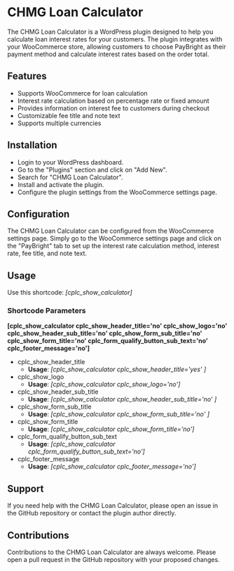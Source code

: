 # CHMG Loan Calculator
The CHMG Loan Calculator is a WordPress plugin designed to help you calculate loan interest rates for your customers. The plugin integrates with your WooCommerce store, allowing customers to choose PayBright as their payment method and calculate interest rates based on the order total.

## Features
- Supports WooCommerce for loan calculation
- Interest rate calculation based on percentage rate or fixed amount
- Provides information on interest fee to customers during checkout
- Customizable fee title and note text
- Supports multiple currencies

## Installation
- Login to your WordPress dashboard.
- Go to the "Plugins" section and click on "Add New".
- Search for "CHMG Loan Calculator".
- Install and activate the plugin.
- Configure the plugin settings from the WooCommerce settings page.

## Configuration
The CHMG Loan Calculator can be configured from the WooCommerce settings page. Simply go to the WooCommerce settings page and click on the "PayBright" tab to set up the interest rate calculation method, interest rate, fee title, and note text.

## Usage
Use this shortcode: *[cplc_show_calculator]*
### Shortcode Parameters

__[cplc_show_calculator cplc_show_header_title='no' cplc_show_logo='no' cplc_show_header_sub_title='no' cplc_show_form_sub_title='no' cplc_show_form_title='no' cplc_form_qualify_button_sub_text='no' cplc_footer_message='no']__

* cplc_show_header_title
  * **Usage**: *[cplc_show_calculator cplc_show_header_title='yes' ]*
* cplc_show_logo
  * **Usage**: *[cplc_show_calculator cplc_show_logo='no']*
* cplc_show_header_sub_title
  * **Usage**: *[cplc_show_calculator cplc_show_header_sub_title='no' ]*
* cplc_show_form_sub_title
  * **Usage**: *[cplc_show_calculator cplc_show_form_sub_title='no' ]*
* cplc_show_form_title
  * **Usage**: *[cplc_show_calculator cplc_show_form_title='no']*
* cplc_form_qualify_button_sub_text 
  * **Usage**: *[cplc_show_calculator cplc_form_qualify_button_sub_text='no']*
* cplc_footer_message 
  * **Usage**: *[cplc_show_calculator cplc_footer_message='no']*

## Support
If you need help with the CHMG Loan Calculator, please open an issue in the GitHub repository or contact the plugin author directly.

## Contributions
Contributions to the CHMG Loan Calculator are always welcome. Please open a pull request in the GitHub repository with your proposed changes.
 

